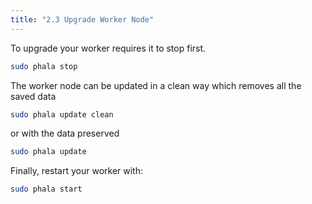 ```yaml
---
title: "2.3 Upgrade Worker Node"
---
```


To upgrade your worker requires it to stop first.

```bash
sudo phala stop
```

The worker node can be updated in a clean way which removes all the saved data

```bash
sudo phala update clean
```

or with the data preserved

```bash
sudo phala update
```

Finally, restart your worker with:

```bash
sudo phala start
```
